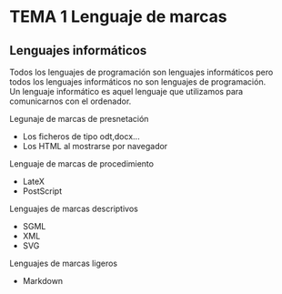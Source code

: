 # TEMA 1 Lenguaje de marcas

## Lenguajes informáticos

Todos los lenguajes de programación son lenguajes informáticos pero todos los lenguajes informáticos no son lenguajes de programación.</br>
Un lenguaje informático es aquel lenguaje que utilizamos para comunicarnos con el ordenador.

Legunaje de marcas de presnetación

- Los ficheros de tipo odt,docx...
- Los HTML al mostrarse por navegador

Lenguaje de marcas de procedimiento

- LateX
- PostScript

Lenguajes de marcas descriptivos

- SGML
- XML
- SVG
  
Lenguajes de marcas ligeros

- Markdown
